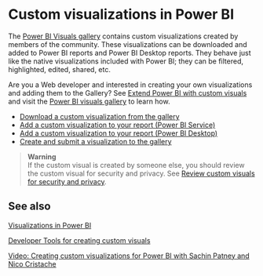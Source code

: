 <properties
   pageTitle="Custom visualizations in Power BI"
   description="Custom visualizations in Power BI"
   services="powerbi"
   documentationCenter=""
   authors="mihart"
   manager="mblythe"
   editor=""
   tags="power bi"/>

<tags
   ms.service="powerbi"
   ms.devlang="NA"
   ms.topic="article"
   ms.tgt_pltfrm="NA"
   ms.workload="powerbi"
   ms.date="11/01/2015"
   ms.author="mihart"/>

# Custom visualizations in Power BI

The [Power BI Visuals gallery](https://app.powerbi.com/visuals) contains custom visualizations created by members of the community.  These visualizations can be downloaded and added to Power BI reports and Power BI Desktop reports. They behave just like the native visualizations included with Power BI; they can be filtered, highlighted, edited, shared, etc.

Are you a Web developer and interested in creating your own visualizations and adding them to the Gallery?   See [Extend Power BI with custom visuals](powerbi-custom-visuals-getting-started-with-developer-tools.md) and visit the [Power BI visuals gallery](http://app.powerbi.com/visuals?WT.mc_id=Blog_CustomVisuals) to learn how.  
- [Download a custom visualization from the gallery](powerbi-custom-visuals-download-from-the-gallery.md)
- [Add a custom visualization to your report (Power BI Service)](powerbi-custom-visuals-add-to-report.md)
- [Add a custom visualization to your report (Power BI Desktop)](powerbi-custom-visuals-use.md)
- [Create and submit a visualization to the gallery](powerbi-custom-visuals-create-for-the-gallery.md)


>**Warning**  
If the custom visual is created by someone else, you should review the custom visual for security and privacy. See [Review custom visuals for security and privacy](powerbi-custom-visuals-review-for-security-and-privacy.md).

## See also

[Visualizations in Power BI](powerbi-service-visualizations-for-reports.md)

[Developer Tools for creating custom visuals](powerbi-custom-visuals-getting-started-with-developer-tools.md)

[Video: Creating custom visualizations for Power BI with Sachin Patney and Nico Cristache](https://www.youtube.com/watch?v=kULc2VbwjCc)
